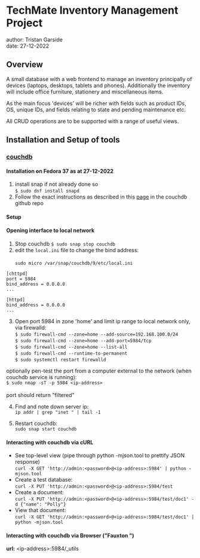 # TechMate Inventory Management Project
author: Tristan Garside <br/>
date:  27-12-2022

## Overview

A small database with a web frontend to manage an inventory
 principally of devices (laptops, desktops, tablets and phones).
 Additionally the inventory will include office furniture,
 stationery and miscellaneous items.   

As the main focus 'devices' will be richer with fields such as
 product IDs, OS, unique IDs, and fields relating to state
 and pending maintenance etc.

All CRUD operations are to be supported with a range of useful 
 views.     


## Installation and Setup of tools

### [couchdb](https://docs.couchdb.org/en/3.2.2-docs/index.html)

#### Installation on Fedora 37 as at 27-12-2022
1. install snap if not already done so<br/>
```$ sudo dnf install snapd```
2. Follow the exact instructions as described in this
 [page](https://github.com/apache/couchdb-pkg/blob/main/README-SNAP.md)
 in the couchdb github repo
#### Setup
#### Opening interface to local network
1. Stop couchdb `$ sudo snap stop couchdb`
2. edit the `local.ini` file to change the bind address:<br/><br/>
`sudo micro /var/snap/couchdb/9/etc/local.ini`
```
[chttpd]
port = 5984
bind_address = 0.0.0.0
...

[httpd]
bind_address = 0.0.0.0
...
```
3. Open port 5984 in zone 'home' and limit ip range to
 local network only, via firewalld:<br/>
`$ sudo firewall-cmd --zone=home --add-source=192.168.100.0/24`<br/> 
`$ sudo firewall-cmd --zone=home --add-port=5984/tcp`<br/>
`$ sudo firewall-cmd --zone=home --list-all`<br/>
`$ sudo firewall-cmd --runtime-to-permanent`<br/>
`$ sudo systemctl restart firewalld`<br/>

optionally pen-test the port from a computer
 external to the network (when couchdb service
  is running):<br/>
`$ sudo nmap -sT -p 5984 <ip-address>`<br/><br/>
port should return "filtered"

4. Find and note down server ip:<br/>
`ip addr | grep "inet " | tail -1` 

5. Restart couchdb:<br/>
 `sudo snap start couchdb`

 
#### Interacting with couchdb via cURL
- See top-level view (pipe through python -mjson.tool to prettify JSON response)<br/>
`curl -X GET 'http://admin:<password>@<ip-address>:5984' | python -mjson.tool`
- Create a test database:<br/>
`curl -X PUT 'http://admin:<password>@<ip-address>:5984/test`
- Create a document:<br/>
```curl -X PUT 'http://admin:<password>@<ip-address>:5984/test/doc1' -d {"name": "Polly"}```
- View that document:<br/>
`curl -X GET 'http://admin:<password>@<ip-address>:5984/test/doc1' | python -mjson.tool`

#### Interacting with couchdb via Browser ("Fauxton ")

**url:**  \<ip-address\>:5984/_utils

 

